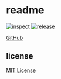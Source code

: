 # readme

[![inspect](https://github.com/derftx/casita/actions/workflows/inspect.yaml/badge.svg?event=pull_request)](https://github.com/derftx/casita/actions/workflows/inspect.yaml)
[![release](https://github.com/derftx/casita/actions/workflows/release.yaml/badge.svg)](https://github.com/derftx/casita/actions/workflows/release.yaml)

[GitHub][github]

## license

[MIT License][license]

[github]: https://github.com/derftx/casita
[license]: https://github.com/derftx/casita/blob/main/LICENSE
